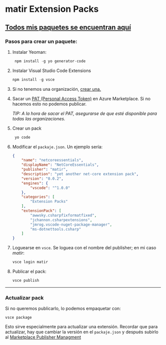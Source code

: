 # matir Extension Packs
[Todos mis paquetes se encuentran aquí](https://marketplace.visualstudio.com/publishers/matir)
---
### **Pasos para crear un paquete**:
1. Instalar Yeoman:
   ```js
    npm install -g yo generator-code
   ```

2. Instalar Visual Studio Code Extensions
    ```js
    npm install -g vsce
   ```

3. Si no tenemos una organización, [crear una.](https://docs.microsoft.com/en-us/azure/devops/organizations/accounts/create-organization?view=azure-devops)

4. Sacar un  [PAT (Personal Access Token)](https://code.visualstudio.com/api/working-with-extensions/publishing-extension#get-a-personal-access-token) en Azure Marketplace. Si no hacemos esto no podemos publicar.

    *TIP: A la hora de sacar el PAT, asegurarse de que esté disponible para todas las organizaciones.*


5. Crear un pack
   ```js
    yo code
   ```

6. Modificar el `packaje.json`. Un ejemplo sería:
    ```json
    {
        "name": "netcoreessentials",
        "displayName": "NetCoreEssentials",
        "publisher": "matir",
        "description": "yet another net-core extension pack",
        "version": "0.0.2",
        "engines": {
            "vscode": "^1.0.0"
        },
        "categories": [
            "Extension Packs"
        ],
        "extensionPack": [
            "awwsky.csharpfixformatfixed",
            "jchannon.csharpextensions",
            "jmrog.vscode-nuget-package-manager",
            "ms-dotnettools.csharp"
        ]
    }    
    ```

7. Loguearse en `vsce`. Se loguea con el nombre del publisher; en mi caso *matir*:
    ```js
    vsce login matir
    ```

8. Publicar el pack:
   ```js
   vsce publish
   ```
---
### **Actualizar pack**
Si no queremos publicarlo, lo podemos empaquetar con:
```
vsce package
```
Esto sirve especialmente para actualizar una extensión. Recordar que para actualizar, hay que cambiar la versión en el `packaje.json` y después subirlo al [Marketplace Publisher Managment](https://marketplace.visualstudio.com/manage)